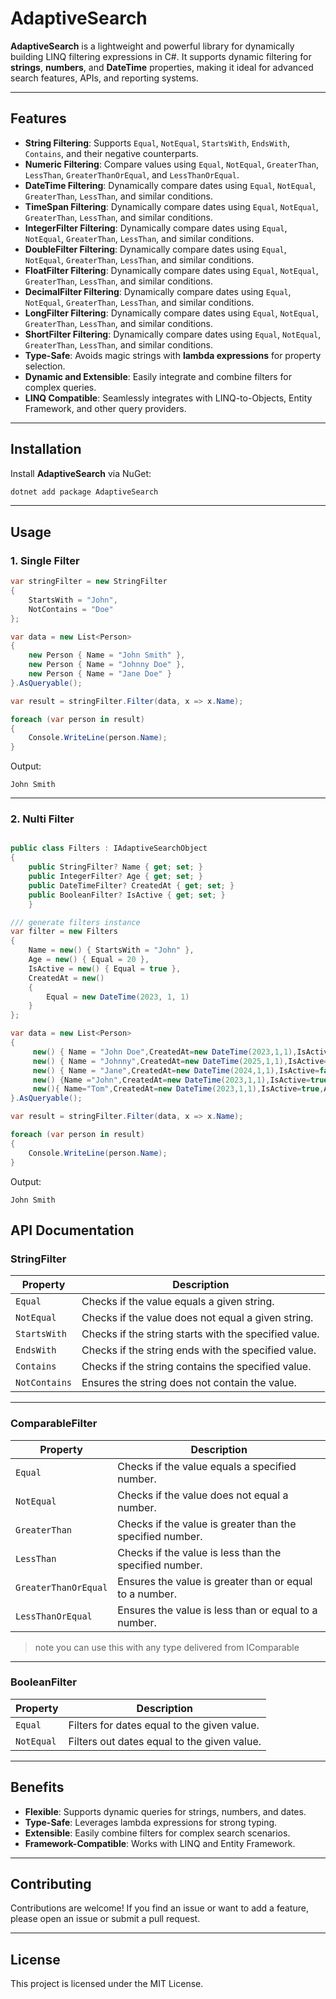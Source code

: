 # AdaptiveSearch

**AdaptiveSearch** is a lightweight and powerful library for dynamically building LINQ filtering expressions in C#. It supports dynamic filtering for **strings**, **numbers**, and **DateTime** properties, making it ideal for advanced search features, APIs, and reporting systems.

---

## Features

- **String Filtering**: Supports `Equal`, `NotEqual`, `StartsWith`, `EndsWith`, `Contains`, and their negative counterparts.
- **Numeric Filtering**: Compare values using `Equal`, `NotEqual`, `GreaterThan`, `LessThan`, `GreaterThanOrEqual`, and `LessThanOrEqual`.
- **DateTime Filtering**: Dynamically compare dates using `Equal`, `NotEqual`, `GreaterThan`, `LessThan`, and similar conditions.
- **TimeSpan Filtering**: Dynamically compare dates using `Equal`, `NotEqual`, `GreaterThan`, `LessThan`, and similar conditions.
- **IntegerFilter Filtering**: Dynamically compare dates using `Equal`, `NotEqual`, `GreaterThan`, `LessThan`, and similar conditions.
- **DoubleFilter Filtering**: Dynamically compare dates using `Equal`, `NotEqual`, `GreaterThan`, `LessThan`, and similar conditions.
- **FloatFilter Filtering**: Dynamically compare dates using `Equal`, `NotEqual`, `GreaterThan`, `LessThan`, and similar conditions.
- **DecimalFilter Filtering**: Dynamically compare dates using `Equal`, `NotEqual`, `GreaterThan`, `LessThan`, and similar conditions.
- **LongFilter Filtering**: Dynamically compare dates using `Equal`, `NotEqual`, `GreaterThan`, `LessThan`, and similar conditions.
- **ShortFilter Filtering**: Dynamically compare dates using `Equal`, `NotEqual`, `GreaterThan`, `LessThan`, and similar conditions.
- **Type-Safe**: Avoids magic strings with **lambda expressions** for property selection.
- **Dynamic and Extensible**: Easily integrate and combine filters for complex queries.
- **LINQ Compatible**: Seamlessly integrates with LINQ-to-Objects, Entity Framework, and other query providers.

---

## Installation

Install **AdaptiveSearch** via NuGet:

```bash
dotnet add package AdaptiveSearch
```

---

## Usage

### 1. Single Filter

```c#
var stringFilter = new StringFilter
{
    StartsWith = "John",
    NotContains = "Doe"
};

var data = new List<Person>
{
    new Person { Name = "John Smith" },
    new Person { Name = "Johnny Doe" },
    new Person { Name = "Jane Doe" }
}.AsQueryable();

var result = stringFilter.Filter(data, x => x.Name);

foreach (var person in result)
{
    Console.WriteLine(person.Name);
}
```
Output:
```
John Smith
```
---

### 2. Nulti Filter

```c#

public class Filters : IAdaptiveSearchObject
{
    public StringFilter? Name { get; set; }
    public IntegerFilter? Age { get; set; }
    public DateTimeFilter? CreatedAt { get; set; }
    public BooleanFilter? IsActive { get; set; }
    }

/// generate filters instance
var filter = new Filters
{
    Name = new() { StartsWith = "John" },
    Age = new() { Equal = 20 },
    IsActive = new() { Equal = true },
    CreatedAt = new()
    {
        Equal = new DateTime(2023, 1, 1)
    }
};

var data = new List<Person>
{
     new() { Name = "John Doe",CreatedAt=new DateTime(2023,1,1),IsActive=true,Age=20 },
     new() { Name = "Johnny",CreatedAt=new DateTime(2025,1,1),IsActive=true,Age=25 },
     new() { Name = "Jane",CreatedAt=new DateTime(2024,1,1),IsActive=false,Age=30 },
     new() {Name ="John",CreatedAt=new DateTime(2023,1,1),IsActive=true,Age=21 },
     new(){ Name="Tom",CreatedAt=new DateTime(2023,1,1),IsActive=true,Age=20 }
}.AsQueryable();

var result = stringFilter.Filter(data, x => x.Name);

foreach (var person in result)
{
    Console.WriteLine(person.Name);
}
```
Output:
```
John Smith
```



## API Documentation

### **StringFilter**

| Property       | Description                                      |
|----------------|--------------------------------------------------|
| `Equal`        | Checks if the value equals a given string.       |
| `NotEqual`     | Checks if the value does not equal a given string. |
| `StartsWith`   | Checks if the string starts with the specified value. |
| `EndsWith`     | Checks if the string ends with the specified value. |
| `Contains`     | Checks if the string contains the specified value. |
| `NotContains`  | Ensures the string does not contain the value.   |

---

### **ComparableFilter<T>**

| Property             | Description                                      |
|-----------------------|--------------------------------------------------|
| `Equal`              | Checks if the value equals a specified number.   |
| `NotEqual`           | Checks if the value does not equal a number.     |
| `GreaterThan`        | Checks if the value is greater than the specified number. |
| `LessThan`           | Checks if the value is less than the specified number.   |
| `GreaterThanOrEqual` | Ensures the value is greater than or equal to a number.  |
| `LessThanOrEqual`    | Ensures the value is less than or equal to a number.    |

> note you can use this with any type delivered from IComparable
---

### **BooleanFilter**

| Property             | Description                                       |
|-----------------------|---------------------------------------------------|
| `Equal`              | Filters for dates equal to the given value.       |
| `NotEqual`           | Filters out dates equal to the given value.       |

---

## Benefits

- **Flexible**: Supports dynamic queries for strings, numbers, and dates.
- **Type-Safe**: Leverages lambda expressions for strong typing.
- **Extensible**: Easily combine filters for complex search scenarios.
- **Framework-Compatible**: Works with LINQ and Entity Framework.

---

## Contributing

Contributions are welcome! If you find an issue or want to add a feature, please open an issue or submit a pull request.

---

## License

This project is licensed under the MIT License.

